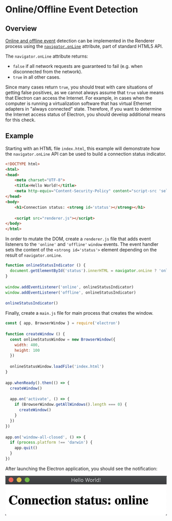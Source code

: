 # Online/Offline Event Detection

## Overview

[Online and offline event](https://developer.mozilla.org/en-US/docs/Online_and_offline_events)
detection can be implemented in the Renderer process using the
[`navigator.onLine`](http://html5index.org/Offline%20-%20NavigatorOnLine.html)
attribute, part of standard HTML5 API.

The `navigator.onLine` attribute returns:

* `false` if all network requests are guaranteed to fail (e.g. when disconnected from the network).
* `true` in all other cases.

Since many cases return `true`, you should treat with care situations of
getting false positives, as we cannot always assume that `true` value means
that Electron can access the Internet. For example, in cases when the computer
is running a virtualization software that has virtual Ethernet adapters in "always
connected" state. Therefore, if you want to determine the Internet access
status of Electron, you should develop additional means for this check.

## Example

Starting with an HTML file `index.html`, this example will demonstrate how the `navigator.onLine` API can be used to build a connection status indicator.

```html title="index.html"
<!DOCTYPE html>
<html>
<head>
    <meta charset="UTF-8">
    <title>Hello World!</title>
    <meta http-equiv="Content-Security-Policy" content="script-src 'self' 'unsafe-inline';" />
</head>
<body>
    <h1>Connection status: <strong id='status'></strong></h1>
    
    <script src="renderer.js"></script>
</body>
</html>
```

In order to mutate the DOM, create a `renderer.js` file that adds event listeners to the `'online'` and `'offline'` `window` events. The event handler sets the content of the `<strong id='status'>` element depending on the result of `navigator.onLine`.

```js title='renderer.js'
function onlineStatusIndicator () {
  document.getElementById('status').innerHTML = navigator.onLine ? 'online' : 'offline'
}

window.addEventListener('online', onlineStatusIndicator)
window.addEventListener('offline', onlineStatusIndicator)

onlineStatusIndicator()
```

Finally, create a `main.js` file for main process that creates the window.

```js title='main.js'
const { app, BrowserWindow } = require('electron')

function createWindow () {
  const onlineStatusWindow = new BrowserWindow({
    width: 400,
    height: 100
  })

  onlineStatusWindow.loadFile('index.html')
}

app.whenReady().then(() => {
  createWindow()

  app.on('activate', () => {
    if (BrowserWindow.getAllWindows().length === 0) {
      createWindow()
    }
  })
})

app.on('window-all-closed', () => {
  if (process.platform !== 'darwin') {
    app.quit()
  }
})
```

After launching the Electron application, you should see the notification:

![Connection status](../images/connection-status.png)
